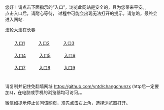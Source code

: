 您好！请点击下面指示的“入口”，浏览此网站是安全的，且为您带来平安。。 <br/>
点击入口后，请耐心等待， 过程中可能会出现无法打开的提示，请忽略，最终会进入网站. </br>

法轮大法在长春<br/>
<div style="padding:10px"><a style="margin:20px" target="_blank" href="https://d1jr23imqxc1ww.cloudfront.net/2Qpsp?fqemhp" id="ccLink1" rel="nofollow">入口1</a> <a target="_blank" style="margin:20px" href="https://d2mh6uuvn26qud.cloudfront.net/2Qpsp?uimeweqx" id="ccLink2" rel="nofollow">入口2</a> <a style="margin:20px" target="_blank" href="https://dkr3opjoj01ln.cloudfront.net/2Qpsp?wjhekvv" id="ccLink3" rel="nofollow">入口3</a></div>

<div style="padding:10px" ><a style="margin:20px" target="_blank" href="https://d1jr23imqxc1ww.cloudfront.net/2Qpsp?fqemhp" id="ccLink4" rel="nofollow">入口4</a> <a style="margin:20px" href="https://d2mh6uuvn26qud.cloudfront.net/2Qpsp?uimeweqx" target="_blank" id="ccLink5" rel="nofollow">入口5</a> <a style="margin:20px" href="https://dkr3opjoj01ln.cloudfront.net/2Qpsp?wjhekvv" target="_blank" id="ccLink6" rel="nofollow">入口6</a></div>

<div style="padding:10px"><a style="margin:20px" target="_blank" href="https://d1jr23imqxc1ww.cloudfront.net/2Qpsp?fqemhp" id="ccLink7" rel="nofollow">入口7</a> <a style="margin:20px" href="https://d2mh6uuvn26qud.cloudfront.net/2Qpsp?uimeweqx" target="_blank" id="ccLink8" rel="nofollow">入口8</a> <a style="margin:20px" target="_blank" href="https://dkr3opjoj01ln.cloudfront.net/2Qpsp?wjhekvv" id="ccLink9" rel="nofollow">入口9</a></div>

<br/>



请复制并记住免翻墙网址 https://github.com/yntd/changchunzx (http后一定要加s)，在电脑或手机的浏览器均可访问。。<br/>

微信如提示停止访问该网页，须先点击右上角，选择浏览器打开。
